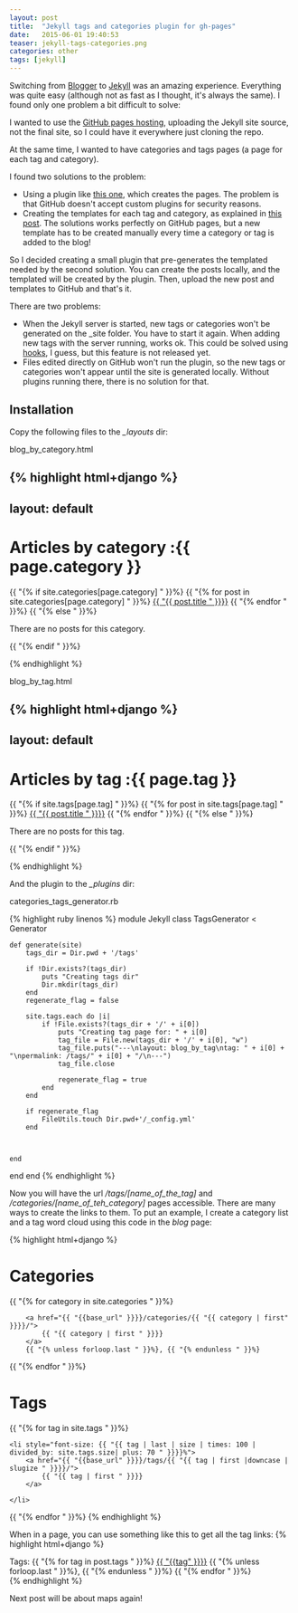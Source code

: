 ```yaml
---
layout: post
title:  "Jekyll tags and categories plugin for gh-pages"
date:   2015-06-01 19:40:53
teaser: jekyll-tags-categories.png
categories: other
tags: [jekyll]
---
```

Switching from [Blogger](http://www.blogger.com) to [Jekyll](http://jekyllrb.com/) was an amazing experience. Everything was quite easy (although not as fast as I thought, it's always the same). I found only one problem a bit difficult to solve:

I wanted to use the [GitHub pages hosting](https://pages.github.com/), uploading the Jekyll site source, not the final site, so I could have it everywhere just cloning the repo.

At the same time, I wanted to have categories and tags pages (a page for each tag and category).

I found two solutions to the problem:

* Using a plugin like [this one](https://github.com/recurser/jekyll-plugins), which creates the pages. The problem is that GitHub doesn't accept custom plugins for security reasons.
* Creating the templates for each tag and category, as explained in [this post](http://www.minddust.com/post/tags-and-categories-on-github-pages/). The solutions works perfectly on GitHub pages, but a new template has to be created manually every time a category or tag is added to the blog!

So I decided creating a small plugin that pre-generates the templated needed by the second solution. You can create the posts locally, and the templated will be created by the plugin. Then, upload the new post and templates to GitHub and that's it.

There are two problems:

* When the Jekyll server is started, new tags or categories won't be generated on the _site folder. You have to start it again. When adding new tags with the server running, works ok. This could be solved using [hooks](http://jekyllrb.com/docs/plugins/#hooks), I guess, but this feature is not released yet.
* Files edited directly on GitHub won't run the plugin, so the new tags or categories won't appear until the site is generated locally. Without plugins running there, there is no solution for that.

Installation
------------

Copy the following files to the *_layouts* dir:

blog_by_category.html

{% highlight html+django %}
---
layout: default
---

<h1>Articles by category :{{ page.category }}</h1>
<div>
    {{ "{% if site.categories[page.category] " }}%}
        {{ "{% for post in site.categories[page.category] " }}%}
            <a href="{{ "{{ post.url " }}}}/">{{ "{{ post.title " }}}}</a>
        {{ "{% endfor " }}%}
    {{ "{% else " }}%}
        <p>There are no posts for this category.</p>
    {{ "{% endif " }}%}
</div>

{% endhighlight %}

blog_by_tag.html

{% highlight html+django %}
---
layout: default
---

<h1>Articles by tag :{{ page.tag }}</h1>
<div>
   {{ "{% if site.tags[page.tag] " }}%}
        {{ "{% for post in site.tags[page.tag] " }}%}
            <a href={{ "{{ post.url " }}}}/>{{ "{{ post.title " }}}}</a>
        {{ "{% endfor " }}%}
    {{ "{% else " }}%}
        <p>There are no posts for this tag.</p>
    {{ "{% endif " }}%}
</div>

{% endhighlight %}

And the plugin to the *_plugins* dir:

categories_tags_generator.rb

{% highlight ruby linenos %}
module Jekyll
  class TagsGenerator < Generator

    def generate(site)
        tags_dir = Dir.pwd + '/tags'

        if !Dir.exists?(tags_dir)
            puts "Creating tags dir"
            Dir.mkdir(tags_dir)
        end
        regenerate_flag = false

        site.tags.each do |i|
            if !File.exists?(tags_dir + '/' + i[0])
                puts "Creating tag page for: " + i[0]
                tag_file = File.new(tags_dir + '/' + i[0], "w")
                tag_file.puts("---\nlayout: blog_by_tag\ntag: " + i[0] + "\npermalink: /tags/" + i[0] + "/\n---")
                tag_file.close

                regenerate_flag = true
            end
        end

        if regenerate_flag
            FileUtils.touch Dir.pwd+'/_config.yml'
        end



    end
  end
end
{% endhighlight %}

Now you will have the url */tags/[name_of_the_tag]* and */categories/[name_of_teh_category]* pages accessible. There are many ways to create the links to them. To put an example, I create a category list and a tag word cloud using this code in the *blog* page:

{% highlight html+django %}

<h1>Categories</h1>
{{ "{% for category in site.categories " }}%}

        <a href="{{ "{{base_url" }}}}/categories/{{ "{{ category | first" }}}}/">
            {{ "{{ category | first " }}}}
        </a>
        {{ "{% unless forloop.last " }}%}, {{ "{% endunless " }}%}

{{ "{% endfor " }}%}
<h1>Tags</h1>
<div class="tagcloud">
{{ "{% for tag in site.tags " }}%}

    <li style="font-size: {{ "{{ tag | last | size | times: 100 | divided_by: site.tags.size| plus: 70 " }}}}%">
        <a href="{{ "{{base_url" }}}}/tags/{{ "{{ tag | first |downcase | slugize " }}}}/">
            {{ "{{ tag | first " }}}}
        </a>

    </li>
{{ "{% endfor " }}%}
{% endhighlight %}

When in a page, you can use something like this to get all the tag links:
{% highlight html+django %}
<div class="tags">Tags: {{ "{% for tag in post.tags " }}%}
<a href="{{ "{{base_url" }}}}/tags/{{ "{{ tag |downcase | slugize " }}}}/">{{ "{{tag" }}}}</a>
  {{ "{% unless forloop.last " }}%}, {{ "{% endunless " }}%}
{{ "{% endfor " }}%}</div>
{% endhighlight %}

Next post will be about maps again!
